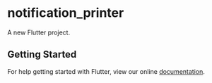 # notification_printer

A new Flutter project.

## Getting Started

For help getting started with Flutter, view our online
[documentation](https://flutter.io/).
